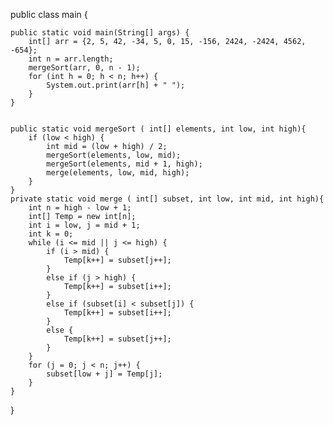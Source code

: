 

public class main {

    public static void main(String[] args) {
        int[] arr = {2, 5, 42, -34, 5, 0, 15, -156, 2424, -2424, 4562, -654};
        int n = arr.length;
        mergeSort(arr, 0, n - 1);
        for (int h = 0; h < n; h++) {
            System.out.print(arr[h] + " ");
        }
    }


    public static void mergeSort ( int[] elements, int low, int high){
        if (low < high) {
            int mid = (low + high) / 2;
            mergeSort(elements, low, mid);
            mergeSort(elements, mid + 1, high);
            merge(elements, low, mid, high);
        }
    }
    private static void merge ( int[] subset, int low, int mid, int high){
        int n = high - low + 1;
        int[] Temp = new int[n];
        int i = low, j = mid + 1;
        int k = 0;
        while (i <= mid || j <= high) {
            if (i > mid) {
                Temp[k++] = subset[j++];
            }
            else if (j > high) {
                Temp[k++] = subset[i++];
            }
            else if (subset[i] < subset[j]) {
                Temp[k++] = subset[i++];
            }
            else {
                Temp[k++] = subset[j++];
            }
        }
        for (j = 0; j < n; j++) {
            subset[low + j] = Temp[j];
        }
    }
}
